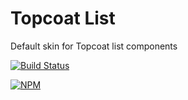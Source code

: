# Topcoat List

Default skin for Topcoat list components

[![Build Status](https://travis-ci.org/topcoat/list.svg?branch=master)](https://travis-ci.org/topcoat/list)

[![NPM](https://nodei.co/npm/topcoat-list.svg)](https://nodei.co/npm/topcoat-list/)
